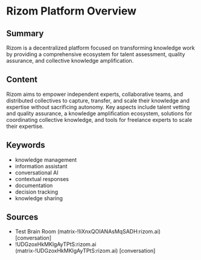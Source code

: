 # Rizom Platform Overview

## Summary
Rizom is a decentralized platform focused on transforming knowledge work by providing a comprehensive ecosystem for talent assessment, quality assurance, and collective knowledge amplification.

## Content
Rizom aims to empower independent experts, collaborative teams, and distributed collectives to capture, transfer, and scale their knowledge and expertise without sacrificing autonomy. Key aspects include talent vetting and quality assurance, a knowledge amplification ecosystem, solutions for coordinating collective knowledge, and tools for freelance experts to scale their expertise.

## Keywords

- knowledge management
- information assistant
- conversational AI
- contextual responses
- documentation
- decision tracking
- knowledge sharing

## Sources

- Test Brain Room (matrix-!IiXnxQOIANAsMqSADH:rizom.ai) [conversation]
- !UDGzoxHkMKlgAyTPtS:rizom.ai (matrix-!UDGzoxHkMKlgAyTPtS:rizom.ai) [conversation]